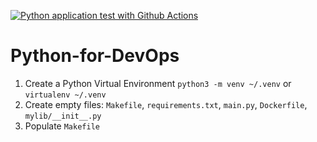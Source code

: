 [![Python application test with Github Actions](https://github.com/mcgmed/Python-for-DevOps/actions/workflows/devops.yml/badge.svg)](https://github.com/mcgmed/Python-for-DevOps/actions/workflows/devops.yml)

# Python-for-DevOps

1. Create a Python Virtual Environment `python3 -m venv ~/.venv` or `virtualenv ~/.venv`
2. Create empty files: `Makefile`, `requirements.txt`, `main.py`, `Dockerfile`, `mylib/__init__.py`
3. Populate `Makefile`
